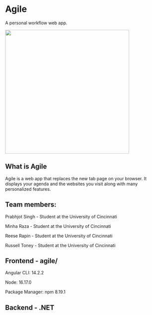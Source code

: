 <h1>Agile</h1>
<p>A personal workflow web app.</p>
<img src="https://i.ibb.co/VC3Sh3z/agile-brand-window.png" height="400px" />

<h2>What is Agile</h2>
<p>Agile is a web app that replaces the new tab page on your browser. It displays your agenda and the websites you visit along with many personalized features.</p>

<h2>Team members:</h2>
<p>Prabhjot Singh -  Student at the University of Cincinnati</p>
<p>Minha Raza -  Student at the University of Cincinnati</p>
<p>Reese Rapin -  Student at the University of Cincinnati</p>
<p>Russell Toney - Student at the University of Cincinnati</p>

<h2>Frontend - agile/</h2>
<p>Angular CLI: 14.2.2</p>
<p>Node: 16.17.0</p>
<p>Package Manager: npm 8.19.1</p>

<h2>Backend - .NET</h2>
